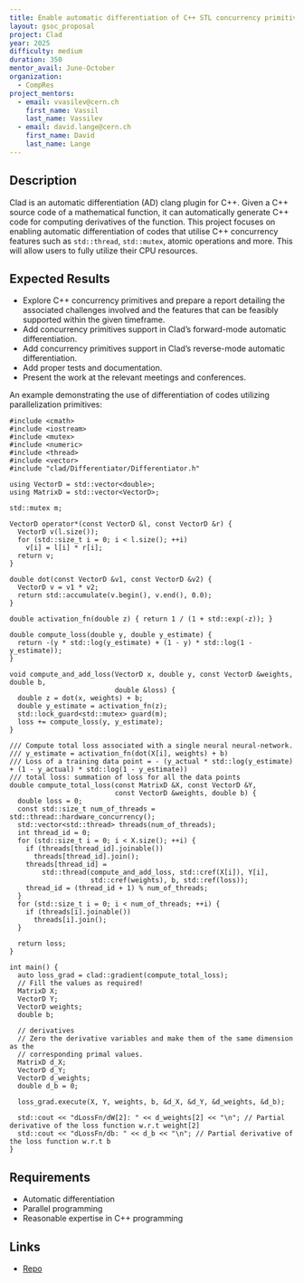 ```yaml
---
title: Enable automatic differentiation of C++ STL concurrency primitives in Clad
layout: gsoc_proposal
project: Clad
year: 2025
difficulty: medium
duration: 350
mentor_avail: June-October
organization:
  - CompRes
project_mentors:
  - email: vvasilev@cern.ch
    first_name: Vassil
    last_name: Vassilev
  - email: david.lange@cern.ch
    first_name: David
    last_name: Lange
---
```


## Description

Clad is an automatic differentiation (AD) clang plugin for C++. Given a C++ source code of a mathematical function, it can automatically generate C++ code for computing derivatives of the function. This project focuses on enabling automatic differentiation of codes that utilise C++ concurrency features such as `std::thread`, `std::mutex`, atomic operations and more. This will allow users to fully utilize their CPU resources.

## Expected Results

* Explore C++ concurrency primitives and prepare a report detailing the associated challenges involved and the features that can be feasibly supported within the given timeframe.
* Add concurrency primitives support in Clad’s forward-mode automatic differentiation.
* Add concurrency primitives support in Clad’s reverse-mode automatic differentiation.
* Add proper tests and documentation.
* Present the work at the relevant meetings and conferences.

An example demonstrating the use of differentiation of codes utilizing parallelization primitives:

```
#include <cmath>
#include <iostream>
#include <mutex>
#include <numeric>
#include <thread>
#include <vector>
#include "clad/Differentiator/Differentiator.h"

using VectorD = std::vector<double>;
using MatrixD = std::vector<VectorD>;

std::mutex m;

VectorD operator*(const VectorD &l, const VectorD &r) {
  VectorD v(l.size());
  for (std::size_t i = 0; i < l.size(); ++i)
    v[i] = l[i] * r[i];
  return v;
}

double dot(const VectorD &v1, const VectorD &v2) {
  VectorD v = v1 * v2;
  return std::accumulate(v.begin(), v.end(), 0.0);
}

double activation_fn(double z) { return 1 / (1 + std::exp(-z)); }

double compute_loss(double y, double y_estimate) {
  return -(y * std::log(y_estimate) + (1 - y) * std::log(1 - y_estimate));
}

void compute_and_add_loss(VectorD x, double y, const VectorD &weights, double b,
                          double &loss) {
  double z = dot(x, weights) + b;
  double y_estimate = activation_fn(z);
  std::lock_guard<std::mutex> guard(m);
  loss += compute_loss(y, y_estimate);
}

/// Compute total loss associated with a single neural neural-network.
/// y_estimate = activation_fn(dot(X[i], weights) + b)
/// Loss of a training data point = - (y_actual * std::log(y_estimate) + (1 - y_actual) * std::log(1 - y_estimate))
/// total loss: summation of loss for all the data points
double compute_total_loss(const MatrixD &X, const VectorD &Y,
                          const VectorD &weights, double b) {
  double loss = 0;
  const std::size_t num_of_threads = std::thread::hardware_concurrency();
  std::vector<std::thread> threads(num_of_threads);
  int thread_id = 0;
  for (std::size_t i = 0; i < X.size(); ++i) {
    if (threads[thread_id].joinable())
      threads[thread_id].join();
    threads[thread_id] =
        std::thread(compute_and_add_loss, std::cref(X[i]), Y[i],
                    std::cref(weights), b, std::ref(loss));
    thread_id = (thread_id + 1) % num_of_threads;
  }
  for (std::size_t i = 0; i < num_of_threads; ++i) {
    if (threads[i].joinable())
      threads[i].join();
  }

  return loss;
}

int main() {
  auto loss_grad = clad::gradient(compute_total_loss);
  // Fill the values as required!
  MatrixD X;
  VectorD Y;
  VectorD weights;
  double b;

  // derivatives
  // Zero the derivative variables and make them of the same dimension as the
  // corresponding primal values.
  MatrixD d_X;
  VectorD d_Y;
  VectorD d_weights;
  double d_b = 0;

  loss_grad.execute(X, Y, weights, b, &d_X, &d_Y, &d_weights, &d_b);

  std::cout << "dLossFn/dW[2]: " << d_weights[2] << "\n"; // Partial derivative of the loss function w.r.t weight[2]
  std::cout << "dLossFn/db: " << d_b << "\n"; // Partial derivative of the loss function w.r.t b
}
```

## Requirements

* Automatic differentiation
* Parallel programming
* Reasonable expertise in C++ programming


## Links
* [Repo](https://github.com/vgvassilev/clad)
